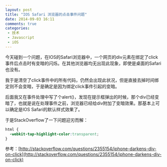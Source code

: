 ```yaml
---
layout: post
title: "IOS Safari 浏览器的点击事件问题"
date: 2014-09-03 16:11
comments: true
categories:
 - 技术
 - Javascript
 - iOS
---
```


今天碰到一个问题，在IOS的Safari浏览器中，一个网页的div元素在绑定了click事件后点击时有变暗的闪烁。在其他浏览器均无出现此现象，即使是桌面的Safari也没有。

我于是清空了click事件中的所有代码，仍然会出现此状况，但是直接去掉时间绑定则不会变暗，于是确定是因为绑定click事件引起的变暗。

后面我又在事件处理中写了个alert()，发现在提示框弹出的时候，那个div已经变暗了，也就是说在处理事件之前，浏览器已经给div附加了变暗效果。那基本上可以确定是IOS Safari的默认样式效果了。

于是StackOverflow了一下问题迎刃而解：

``` css
html {
  -webkit-tap-highlight-color:transparent;
}
```

参考：[http://stackoverflow.com/questions/2355154/iphone-darkens-div-on-click](http://stackoverflow.com/questions/2355154/iphone-darkens-div-on-click)
